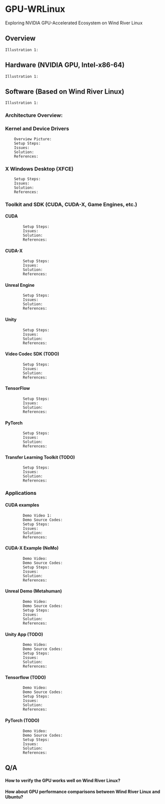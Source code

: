 # GPU-WRLinux
Exploring NVIDIA GPU-Accelerated Ecosystem on Wind River Linux

## Overview
	Illustration 1:
## Hardware (NVIDIA GPU, Intel-x86-64)
	Illustration 1:
## Software (Based on Wind River Linux)
	Illustration 1:
### Architecture Overview:
### Kernel and Device Drivers
		Overview Picture:
		Setup Steps:
		Issues:
		Solution:
		References:
### X Windows Desktop (XFCE)
		Setup Steps:
		Issues:
		Solution:
		References:
### Toolkit and SDK (CUDA, CUDA-X, Game Engines, etc.)
#### CUDA
			Setup Steps:
			Issues:
			Solution:
			References:
#### CUDA-X
			Setup Steps:
			Issues:
			Solution:
			References:
#### Unreal Engine
			Setup Steps:
			Issues:
			Solution:
			References:
#### Unity
			Setup Steps:
			Issues:
			Solution:
			References:
#### Video Codec SDK (TODO)
			Setup Steps:
			Issues:
			Solution:
			References:
#### TensorFlow
			Setup Steps:
			Issues:
			Solution:
			References:
#### PyTorch
			Setup Steps:
			Issues:
			Solution:
			References:
#### Transfer Learning Toolkit (TODO)
			Setup Steps:
			Issues:
			Solution:
			References:
### Applications
#### CUDA examples
			Demo Video 1:
			Demo Source Codes:
			Setup Steps:
			Issues:
			Solution:
			References:
#### CUDA-X Example (NeMo)
			Demo Video:
			Demo Source Codes:
			Setup Steps:
			Issues:
			Solution:
			References:
#### Unreal Demo (Metahuman)
			Demo Video:
			Demo Source Codes:
			Setup Steps:
			Issues:
			Solution:
			References:
#### Unity App (TODO)
			Demo Video:
			Demo Source Codes:
			Setup Steps:
			Issues:
			Solution:
			References:
#### Tensorflow (TODO)
			Demo Video:
			Demo Source Codes:
			Setup Steps:
			Issues:
			Solution:
			References:
#### PyTorch (TODO)
			Demo Video:
			Demo Source Codes:
			Setup Steps:
			Issues:
			Solution:
			References:
## Q/A
#### How to verify the GPU works well on Wind River Linux?
#### How about GPU performance comparisons between Wind River Linux and Ubuntu?
